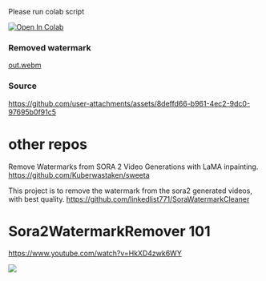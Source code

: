 Please run colab script

[![Open In Colab](https://colab.research.google.com/assets/colab-badge.svg)](https://colab.research.google.com/drive/1Iqu4RZ9WAhcbO1Jn0wCkMOsw2l1p6z62?usp=sharing)

### Removed watermark


[out.webm](https://github.com/user-attachments/assets/d902d040-f54c-4958-8d27-8b3c3bcbb6dd)




### Source

https://github.com/user-attachments/assets/8deffd66-b961-4ec2-9dc0-97695b0f91c5

# other repos

Remove Watermarks from SORA 2 Video Generations with LaMA inpainting.
https://github.com/Kuberwastaken/sweeta

This project is to remove the watermark from the sora2 generated videos, with best quality.
https://github.com/linkedlist771/SoraWatermarkCleaner

# Sora2WatermarkRemover 101

https://www.youtube.com/watch?v=HkXD4zwk6WY

[![](https://img.youtube.com/vi/HkXD4zwk6WY/0.jpg)](https://www.youtube.com/watch?v=HkXD4zwk6WY)

